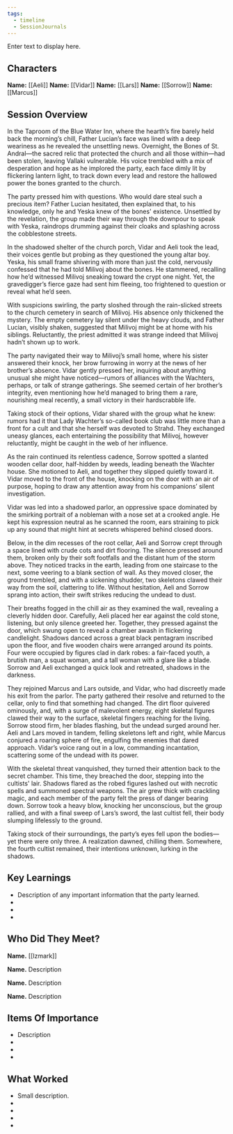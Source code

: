 ```yaml
---
tags:
  - timeline
  - SessionJournals
---
```


<div
      class='ob-timelines'
      data-date='144-43-49-00'
      data-title='dd-mm-yyy desc'
      data-class='orange'
      data-img = '\z_Assets\ImagePlaceholder.png'
      data-type='range'
      data-end="2000-10-20-00">
    Enter text to display here.
</div>

## Characters 
 
**Name:** [[Aeli]] 
**Name:**  [[Vidar]] 
**Name:** [[Lars]] 
**Name:** [[Sorrow]] 
**Name:** [[Marcus]] 
 
## Session Overview 


In the Taproom of the Blue Water Inn, where the hearth’s fire barely held back the morning’s chill, Father Lucian’s face was lined with a deep weariness as he revealed the unsettling news. Overnight, the Bones of St. Andral—the sacred relic that protected the church and all those within—had been stolen, leaving Vallaki vulnerable. His voice trembled with a mix of desperation and hope as he implored the party, each face dimly lit by flickering lantern light, to track down every lead and restore the hallowed power the bones granted to the church.

The party pressed him with questions. Who would dare steal such a precious item? Father Lucian hesitated, then explained that, to his knowledge, only he and Yeska knew of the bones' existence. Unsettled by the revelation, the group made their way through the downpour to speak with Yeska, raindrops drumming against their cloaks and splashing across the cobblestone streets.

In the shadowed shelter of the church porch, Vidar and Aeli took the lead, their voices gentle but probing as they questioned the young altar boy. Yeska, his small frame shivering with more than just the cold, nervously confessed that he had told Milivoj about the bones. He stammered, recalling how he’d witnessed Milivoj sneaking toward the crypt one night. Yet, the gravedigger’s fierce gaze had sent him fleeing, too frightened to question or reveal what he’d seen.

With suspicions swirling, the party sloshed through the rain-slicked streets to the church cemetery in search of Milivoj. His absence only thickened the mystery. The empty cemetery lay silent under the heavy clouds, and Father Lucian, visibly shaken, suggested that Milivoj might be at home with his siblings. Reluctantly, the priest admitted it was strange indeed that Milivoj hadn’t shown up to work.

The party navigated their way to Milivoj’s small home, where his sister answered their knock, her brow furrowing in worry at the news of her brother’s absence. Vidar gently pressed her, inquiring about anything unusual she might have noticed—rumors of alliances with the Wachters, perhaps, or talk of strange gatherings. She seemed certain of her brother’s integrity, even mentioning how he’d managed to bring them a rare, nourishing meal recently, a small victory in their hardscrabble life.

Taking stock of their options, Vidar shared with the group what he knew: rumors had it that Lady Wachter’s so-called book club was little more than a front for a cult and that she herself was devoted to Strahd. They exchanged uneasy glances, each entertaining the possibility that Milivoj, however reluctantly, might be caught in the web of her influence.

As the rain continued its relentless cadence, Sorrow spotted a slanted wooden cellar door, half-hidden by weeds, leading beneath the Wachter house. She motioned to Aeli, and together they slipped quietly toward it. Vidar moved to the front of the house, knocking on the door with an air of purpose, hoping to draw any attention away from his companions’ silent investigation. 

Vidar was led into a shadowed parlor, an oppressive space dominated by the smirking portrait of a nobleman with a nose set at a crooked angle. He kept his expression neutral as he scanned the room, ears straining to pick up any sound that might hint at secrets whispered behind closed doors.

Below, in the dim recesses of the root cellar, Aeli and Sorrow crept through a space lined with crude cots and dirt flooring. The silence pressed around them, broken only by their soft footfalls and the distant hum of the storm above. They noticed tracks in the earth, leading from one staircase to the next, some veering to a blank section of wall. As they moved closer, the ground trembled, and with a sickening shudder, two skeletons clawed their way from the soil, clattering to life. Without hesitation, Aeli and Sorrow sprang into action, their swift strikes reducing the undead to dust.

Their breaths fogged in the chill air as they examined the wall, revealing a cleverly hidden door. Carefully, Aeli placed her ear against the cold stone, listening, but only silence greeted her. Together, they pressed against the door, which swung open to reveal a chamber awash in flickering candlelight. Shadows danced across a great black pentagram inscribed upon the floor, and five wooden chairs were arranged around its points. Four were occupied by figures clad in dark robes: a fair-faced youth, a brutish man, a squat woman, and a tall woman with a glare like a blade. Sorrow and Aeli exchanged a quick look and retreated, shadows in the darkness.

They rejoined Marcus and Lars outside, and Vidar, who had discreetly made his exit from the parlor. The party gathered their resolve and returned to the cellar, only to find that something had changed. The dirt floor quivered ominously, and, with a surge of malevolent energy, eight skeletal figures clawed their way to the surface, skeletal fingers reaching for the living. Sorrow stood firm, her blades flashing, but the undead surged around her. Aeli and Lars moved in tandem, felling skeletons left and right, while Marcus conjured a roaring sphere of fire, engulfing the enemies that dared approach. Vidar’s voice rang out in a low, commanding incantation, scattering some of the undead with its power.

With the skeletal threat vanquished, they turned their attention back to the secret chamber. This time, they breached the door, stepping into the cultists' lair. Shadows flared as the robed figures lashed out with necrotic spells and summoned spectral weapons. The air grew thick with crackling magic, and each member of the party felt the press of danger bearing down. Sorrow took a heavy blow, knocking her unconscious, but the group rallied, and with a final sweep of Lars’s sword, the last cultist fell, their body slumping lifelessly to the ground.

Taking stock of their surroundings, the party’s eyes fell upon the bodies—yet there were only three. A realization dawned, chilling them. Somewhere, the fourth cultist remained, their intentions unknown, lurking in the shadows.








## Key Learnings
* Description of any important information that the party learned.
* 
* 
*
   
## Who Did They Meet?
 
**Name.** [[Izmark]] 
 
**Name.** Description 
 
**Name.** Description 
 
**Name.** Description 
 
## Items Of Importance
 
* Description 
* 
* 
*
## What Worked 
 
* Small description. 
* 
* 
* 
* 